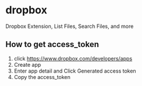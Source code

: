# dropbox

Dropbox Extension, List Files, Search Files, and more

## How to get access_token

1. click https://www.dropbox.com/developers/apps
2. Create app
3. Enter app detail and Click Generated access token
4. Copy the access_token
